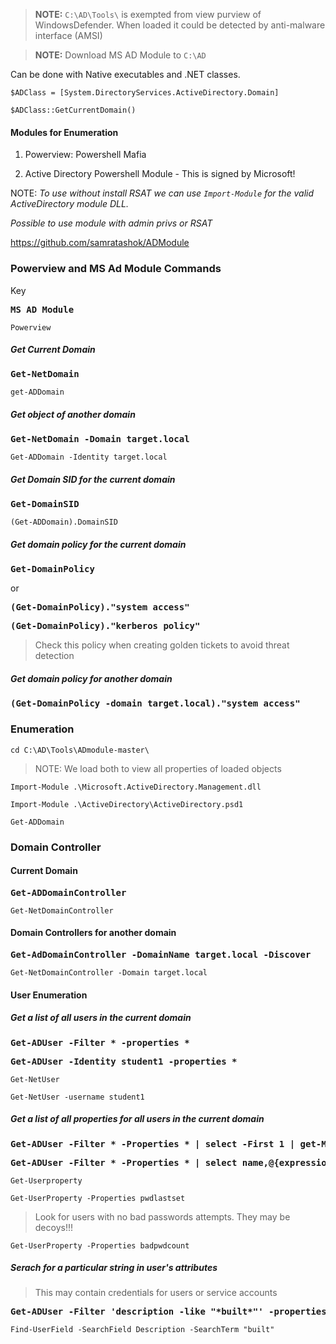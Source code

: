 > **NOTE:** `C:\AD\Tools\` is exempted from view purview of WindowsDefender. When loaded it could be detected by anti-malware interface (AMSI)

> **NOTE:** Download MS AD Module to ```C:\AD```

Can be done with Native executables and .NET classes.

```$ADClass = [System.DirectoryServices.ActiveDirectory.Domain]```

```$ADClass::GetCurrentDomain()```

#### Modules for Enumeration ####

1. Powerview: Powershell Mafia

2. Active Directory Powershell Module - This is signed by Microsoft!

NOTE: *To use without install RSAT we can use `Import-Module` for the valid ActiveDirectory module DLL.*

*Possible to use module with admin privs or RSAT*

https://github.com/samratashok/ADModule


### Powerview and MS Ad Module Commands ###

Key

<pre>
<b>MS AD Module</b>
</pre>

```Powerview```


##### Get Current Domain #####

<pre>
<b>Get-NetDomain</b>
</pre>

```get-ADDomain```

##### Get object of another domain #####

<pre>
<b>Get-NetDomain -Domain target.local</b>
</pre>

```Get-ADDomain -Identity target.local```

##### Get Domain SID for the current domain #####

<pre>
<b>Get-DomainSID</b>
</pre>

```(Get-ADDomain).DomainSID```

##### Get domain policy for the current domain #####

<pre>
<b>Get-DomainPolicy</b>
</pre>

or

<pre>
<b>(Get-DomainPolicy)."system access"</b>
</pre>

<pre>
<b>(Get-DomainPolicy)."kerberos policy"</b>
</pre>

> Check this policy when creating golden tickets to avoid threat detection

##### Get domain policy for another domain #####

<pre>
<b>(Get-DomainPolicy -domain target.local)."system access"</b>
</pre>

### Enumeration ###

```cd C:\AD\Tools\ADmodule-master\```

> NOTE: We load both to view all properties of loaded objects

```Import-Module .\Microsoft.ActiveDirectory.Management.dll```

```Import-Module .\ActiveDirectory\ActiveDirectory.psd1```

```Get-ADDomain```

### Domain Controller ###

#### Current Domain ####

<pre>
<b>Get-ADDomainController</b>
</pre>

```Get-NetDomainController```

#### Domain Controllers for another domain ####

<pre>
<b>Get-AdDomainController -DomainName target.local -Discover</b>
</pre>

```Get-NetDomainController -Domain target.local```

#### User Enumeration ####

##### Get a list of all users in the current domain #####

<pre>
<b>Get-ADUser -Filter * -properties *</b>
</pre>

<pre>
<b>Get-ADUser -Identity student1 -properties *</b>
</pre>

```Get-NetUser```

```Get-NetUser -username student1```

##### Get a list of all properties for all users in the current domain #####

<pre>
<b>Get-ADUser -Filter * -Properties * | select -First 1 | get-Member -membershipType *Property | select Name</b>
</pre>

<pre>
<b>Get-ADUser -Filter * -Properties * | select name,@{expression={[datetime]::fromFileTime($_.pwdlastset)}}</b>
</pre>

```Get-Userproperty```

```Get-UserProperty -Properties pwdlastset```

> Look for users with no bad passwords attempts. They may be decoys!!!

```Get-UserProperty -Properties badpwdcount```

##### Serach for a particular string in user's attributes #####

> This may contain credentials for users or service accounts

<pre>
<b>Get-ADUser -Filter 'description -like "*built*"' -properties Description | select name, Description</b>
</pre>

```Find-UserField -SearchField Description -SearchTerm "built"```





